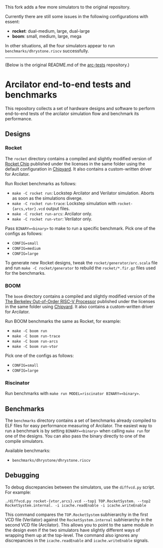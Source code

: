 This fork adds a few more simulators to the original repository.

Currently there are still some issues in the following configurations with essent:

- **rocket**: dual-medium, large, dual-large
- **boom**: small, medium, large, mega

In other situations, all the four simulators appear to run `benchmarks/dhrystone.riscv` successfully.

---

(Below is the original README.md of the [arc-tests](https://github.com/circt/arc-tests) repository.)

# Arcilator end-to-end tests and benchmarks

This repository collects a set of hardware designs and software to perform end-to-end tests of the arcilator simulation flow and benchmark its performance.


## Designs

### Rocket

The `rocket` directory contains a compiled and slightly modified version of [Rocket Chip](https://github.com/chipsalliance/rocket-chip) published under the licenses in the same folder using the default configuration in [Chipyard](https://github.com/ucb-bar/chipyard). It also contains a custom-written driver for Arcilator.

Run Rocket benchmarks as follows:

- `make -C rocket run`: Lockstep Arcilator and Verilator simulation. Aborts as soon as the simulations diverge.
- `make -C rocket run-trace`: Lockstep simulation with `rocket-{arcs,vtor}.vcd` output files.
- `make -C rocket run-arcs`: Arcilator only.
- `make -C rocket run-vtor`: Verilator only.

Pass `BINARY=<binary>` to make to run a specific benchmark. Pick one of the configs as follows:

- `CONFIG=small`
- `CONFIG=medium`
- `CONFIG=large`

To generate new Rocket designs, tweak the `rocket/generator/arc.scala` file and run `make -C rocket/generator` to rebuild the `rocket/*.fir.gz` files used for the benchmarks.


### BOOM

The `boom` directory contains a compiled and slightly modified version of the [The Berkeley Out-of-Order RISC-V Processor](https://github.com/riscv-boom/riscv-boom) published under the licenses in the same folder using [Chipyard](https://github.com/ucb-bar/chipyard). It also contains a custom-written driver for Arcilator.

Run BOOM benchmarks the same as Rocket, for example:

- `make -C boom run`
- `make -C boom run-trace`
- `make -C boom run-arcs`
- `make -C boom run-vtor`

Pick one of the configs as follows:

- `CONFIG=small`
- `CONFIG=large`


### Riscinator

Run benchmarks with `make run MODEL=riscinator BINARY=<binary>`.


## Benchmarks

The `benchmarks` directory contains a set of benchmarks already compiled to ELF files for easy performance measuring of Arcilator. The easiest way to run a benchmark is by setting `BINARY=<binary>` when calling `make run` for one of the designs. You can also pass the binary directly to one of the compile simulators.

Available benchmarks:

- `benchmarks/dhrystone/dhrystone.riscv`


## Debugging

To debug discrepancies between the simulators, use the `diffvcd.py` script. For example:

    ./diffvcd.py rocket-{vtor,arcs}.vcd --top1 TOP.RocketSystem. --top2 RocketSystem.internal. -i icache.readEnable -i icache.writeEnable

This command compares the `TOP.RocketSystem` subhierarchy in the first VCD file (Verilator) against the `RocketSystem.internal` subhierarchy in the second VCD file (Arcilator). This allows you to point to the same module in the design even if the two simulators have slightly different ways of wrapping them up at the top-level. The command also ignores any discrepancies in the `icache.readEnable` and `icache.writeEnable` signals.
